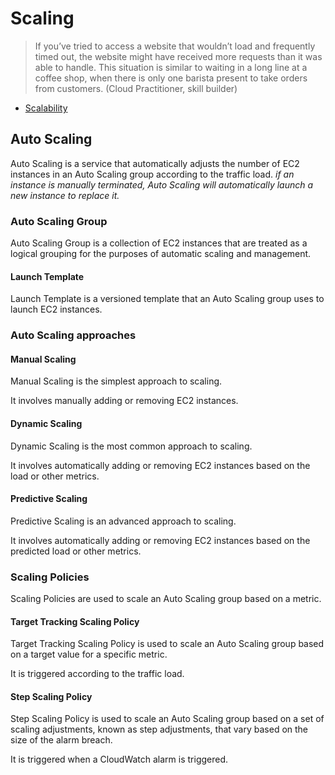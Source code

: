# Scaling

> If you’ve tried to access a website that wouldn’t load and frequently timed out, the website might have received more requests than it was able to handle. This situation is similar to waiting in a long line at a coffee shop, when there is only one barista present to take orders from customers. (Cloud Practitioner, skill builder)

- [Scalability](concepts.md#scalability)

## Auto Scaling

Auto Scaling is a service that automatically adjusts the number of EC2 instances in an Auto Scaling group according to the traffic load. _if an instance is manually terminated, Auto Scaling will automatically launch a new instance to replace it._

### Auto Scaling Group

Auto Scaling Group is a collection of EC2 instances that are treated as a logical grouping for the purposes of automatic scaling and management.

#### Launch Template

Launch Template is a versioned template that an Auto Scaling group uses to launch EC2 instances.

### Auto Scaling approaches

#### Manual Scaling

Manual Scaling is the simplest approach to scaling.

It involves manually adding or removing EC2 instances.

#### Dynamic Scaling

Dynamic Scaling is the most common approach to scaling.

It involves automatically adding or removing EC2 instances based on the load or other metrics.

#### Predictive Scaling

Predictive Scaling is an advanced approach to scaling.

It involves automatically adding or removing EC2 instances based on the predicted load or other metrics.

### Scaling Policies

Scaling Policies are used to scale an Auto Scaling group based on a metric.

#### Target Tracking Scaling Policy

Target Tracking Scaling Policy is used to scale an Auto Scaling group based on a target value for a specific metric.

It is triggered according to the traffic load.

#### Step Scaling Policy

Step Scaling Policy is used to scale an Auto Scaling group based on a set of scaling adjustments, known as step adjustments, that vary based on the size of the alarm breach.

It is triggered when a CloudWatch alarm is triggered.

